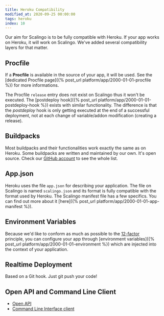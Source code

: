 ```yaml
---
title: Heroku Compatibility
modified_at: 2020-09-25 00:00:00
tags: heroku
index: 10
---
```


Our aim for Scalingo is to be fully compatible with Heroku. If your app works
on Heroku, it will work on Scalingo. We've added several compatibility layers
for that matter.

## Procfile

If a **Procfile** is available in the source of your app, it will be used. See
the [dedicated Procfile page]({% post_url platform/app/2000-01-01-procfile %})
for more informations.

The Procfile `release` entry does not exist on Scalingo thus it won't be executed. The [postdeploy hook]({% post_url platform/app/2000-01-01-postdeploy-hook %}) exists with similar functionality. The difference is that the *postdeploy* hook is only getting executed at the end of a successful deployment, not at each change of variable/addon modification (creating a release).

## Buildpacks

Most buildpacks and their functionalities work exactly the same as on Heroku.
Some buildpacks are written and maintained by our own. It's open source. Check
our [GitHub account](https://github.com/Scalingo/?query=buildpack) to see the
whole list.

## App.json

Heroku uses the file `app.json` for describing your application. The file on Scalingo is named `scalingo.json` and its format is fully compatible with the format used by Heroku. The Scalingo manifest file has a few specifics. You can find out more about it [here]({% post_url platform/app/2000-01-01-app-manifest %}).

## Environment Variables

Because we'd like to conform as much as possible to the
[12-factor](http://12factor.net/) principle, you can configure your app through
[environment variables]({% post_url platform/app/2000-01-01-environment %})
which are injected into the context of your application.

## Realtime Deployment

Based on a Git hook. Just git push your code!

## Open API and Command Line Client

* [Open API](http://developers.scalingo.com/)
* [Command Line Interface client](http://cli.scalingo.com/)
